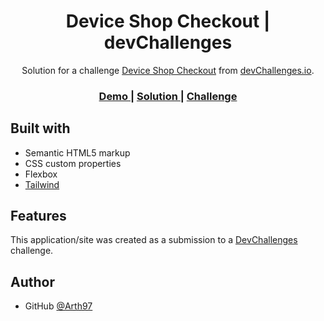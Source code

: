 
<h1 align="center">Device Shop Checkout | devChallenges</h1>

<div align="center">
   Solution for a challenge <a href="https://devchallenges.io/challenge/apple-shop-checkout-page-challenge" target="_blank">Device Shop Checkout</a> from <a href="http://devchallenges.io" target="_blank">devChallenges.io</a>.
</div>

<div align="center">
  <h3>
    <a href="https://arth97.github.io/devChallenge-device-shop-checkout">
      Demo
    </a>
    <span> | </span>
    <a href="https://github.com/Arth97/devChallenge-device-shop-checkout">
      Solution
    </a>
    <span> | </span>
    <a href="https://devchallenges.io/challenge/apple-shop-checkout-page-challenge">
      Challenge
    </a>
  </h3>
</div>


## Built with

- Semantic HTML5 markup
- CSS custom properties
- Flexbox
- [Tailwind](https://tailwindcss.com/)

## Features

This application/site was created as a submission to a [DevChallenges](https://devchallenges.io) challenge.


## Author

- GitHub [@Arth97](https://github.com/Arth97)

